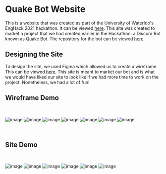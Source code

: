 # Quake Bot Website

This is a website that was created as part of the University of Waterloo's EngHack 2021 hackathon. It can be viewed [here](https://earthquake-bot.maazmakrod.repl.co/). This site was created to market a project that we had created earlier in the Hackathon: a Discord Bot known as Quake Bot. The repository for the bot can be viewed [here](https://github.com/MaazMakrod/Discord-Earthquake-Bot).

## Designing the Site

To design the site, we used Figma which allowed us to create a wireframe. This can be viewed [here](https://www.figma.com/proto/86AVEikWSaby4ix96R1hBW/QuakeBot-Website?page-id=0%3A1&node-id=1%3A2&viewport=584%2C-58%2C0.7111635804176331&scaling=min-zoom). This site is meant to market our bot and is what we would have liked our site to look like if we had more time to work on the project. Nonetheless, we had a lot of fun!

## Wireframe Demo
<p>&nbsp;</p>

![image](https://user-images.githubusercontent.com/67477587/123551310-36f6fd80-d73f-11eb-9019-2ac9065236b0.png)
![image](https://user-images.githubusercontent.com/67477587/123551312-3a8a8480-d73f-11eb-8f18-9101e679d57f.png)
![image](https://user-images.githubusercontent.com/67477587/123551317-3e1e0b80-d73f-11eb-9ed2-203e55eae41d.png)
![image](https://user-images.githubusercontent.com/67477587/123551319-41b19280-d73f-11eb-912b-46e21513fd8a.png)
![image](https://user-images.githubusercontent.com/67477587/123551330-45ddb000-d73f-11eb-8c4e-1e77b2dce14e.png)
![image](https://user-images.githubusercontent.com/67477587/123551335-4aa26400-d73f-11eb-8ff7-d3bc71f7616f.png)
![image](https://user-images.githubusercontent.com/67477587/123551341-4fffae80-d73f-11eb-9290-c5b3120f3fd5.png)

<p>&nbsp;</p>

## Site Demo

<p>&nbsp;</p>

![image](https://user-images.githubusercontent.com/67477587/123551425-b258af00-d73f-11eb-9cc2-02efa544d164.png)
![image](https://user-images.githubusercontent.com/67477587/123551427-b5ec3600-d73f-11eb-8dfd-a98cc897cfc2.png)
![image](https://user-images.githubusercontent.com/67477587/123551431-ba185380-d73f-11eb-985c-d773f78c3000.png)
![image](https://user-images.githubusercontent.com/67477587/123551433-bdabda80-d73f-11eb-834b-9c41cefba971.png)
![image](https://user-images.githubusercontent.com/67477587/123551434-c0a6cb00-d73f-11eb-9350-b27412ecc8a4.png)
![image](https://user-images.githubusercontent.com/67477587/123551437-c43a5200-d73f-11eb-8d79-8408805689ec.png)
